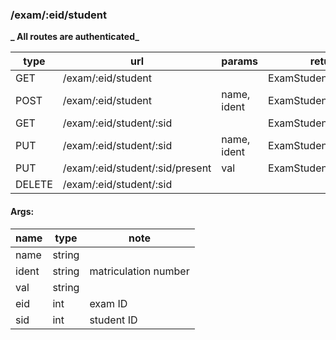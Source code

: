### /exam/:eid/student

**_ All routes are authenticated_**

| type   | url                             | params      | return                | note |
| ------ | ------------------------------- | ----------- | --------------------- | ---- |
| GET    | /exam/:eid/student              |             | ExamStudentResource[] |      |
| POST   | /exam/:eid/student              | name, ident | ExamStudentResource   |      |
| GET    | /exam/:eid/student/:sid         |             | ExamStudentResource   |      |
| PUT    | /exam/:eid/student/:sid         | name, ident | ExamStudentResource   |      |
| PUT    | /exam/:eid/student/:sid/present | val         | ExamStudentResource   |      |
| DELETE | /exam/:eid/student/:sid         |             |                       |      |

#### Args:

| name  | type   | note                 |
| ----- | ------ | -------------------- |
| name  | string |                      |
| ident | string | matriculation number |
| val   | string |                      |
| eid   | int    | exam ID              |
| sid   | int    | student ID           |
